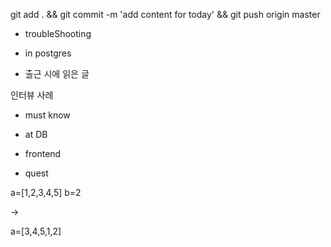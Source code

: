 
git add . && git commit -m 'add content for today' && git push origin master

- troubleShooting


- in postgres


- 출근 시에 읽은 글 



인터뷰 사례 

- must know 




- at DB 


- frontend

- quest

a=[1,2,3,4,5]
b=2

-> 

a=[3,4,5,1,2]

